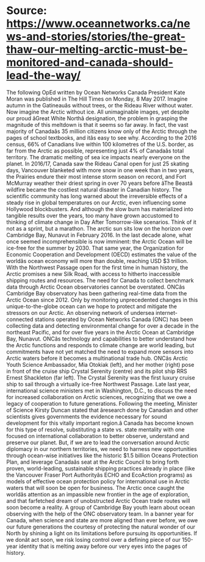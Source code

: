 # Source: https://www.oceannetworks.ca/news-and-stories/stories/the-great-thaw-our-melting-arctic-must-be-monitored-and-canada-should-lead-the-way/

The following OpEd written by Ocean Networks Canada President Kate Moran was published in The Hill Times on Monday, 8 May 2017.
Imagine autumn in the Gatineauâs without trees, or the Rideau River without water. Now imagine the Arctic without ice. All unimaginable images, yet despite our proud âGreat White Northâ designation, the problem in grasping the magnitude of this meltdown is that it seems so far away. In fact, the vast majority of Canadaâs 35 million citizens know only of the Arctic through the pages of school textbooks, and itâs easy to see why. According to the 2016 census, 66% of Canadians live within 100 kilometres of the U.S. border, as far from the Arctic as possible, representing just 4% of Canadaâs total territory.
The dramatic melting of sea ice impacts nearly everyone on the planet. In 2016/17, Canada saw the Rideau Canal open for just 25 skating days, Vancouver blanketed with more snow in one week than in two years, the Prairies endure their most intense storm season on record, and Fort McMurray weather their driest spring in over 70 years before âThe Beastâ wildfire became the costliest natural disaster in Canadian history.
The scientific community has long warned about the irreversible effects of a steady rise in global temperatures on our Arctic, even influencing some Hollywood blockbusters. And although the slow burn has materialized into tangible results over the years, too many have grown accustomed to thinking of climate change in Day After Tomorrow-like scenarios. Think of it not as a sprint, but a marathon.
The arctic sun sits low on the horizon over Cambridge Bay, Nunavut in February 2016.
In the last decade alone, what once seemed incomprehensible is now imminent: the Arctic Ocean will be ice-free for the summer by 2030. That same year, the Organization for Economic Cooperation and Development (OECD) estimates the value of the worldâs ocean economy will more than double, reaching USD $3 trillion.
With the Northwest Passage open for the first time in human history, the Arctic promises a new Silk Road, with access to hitherto inaccessible shipping routes and resources. The need for Canada to collect benchmark data through Arctic Ocean observatories cannot be overstated.
ONCâs Cambridge Bay observatory has been gathering real-time data from the Arctic Ocean since 2012.
Only by monitoring unprecedented changes in this unique-to-the-globe ocean can we hope to protect and mitigate the stressors on our Arctic. An observing network of undersea internet-connected stations operated by Ocean Networks Canada (ONC) has been collecting data and detecting environmental change for over a decade in the northeast Pacific, and for over five years in the Arctic Ocean at Cambridge Bay, Nunavut. ONCâs technology and capabilities to better understand how the Arctic functions and responds to climate change are world leading, but commitments have not yet matched the need to expand more sensors into Arctic waters before it becomes a multinational trade hub.
ONCâs Arctic Youth Science Ambassador, Mia Otokiak (left), and her mother (right) pose in front of the cruise ship Crystal Serenity (centre) and its pilot ship RRS Ernest Shackleton (far left). The Crystal Serenity was the first luxury cruise ship to sail through a virtually ice-free Northwest Passage.
Late last year, international science ministers met in Washington, D.C., to discuss the need for increased collaboration on Arctic sciences, recognizing that we owe a legacy of cooperation to future generations. Following the meeting, Minister of Science Kirsty Duncan stated that âresearch done by Canadian and other scientists gives governments the evidence necessary for sound development for this vitally important region.â
Canada has become known for this type of resolve, substituting a state vs. state mentality with one focused on international collaboration to better observe, understand and preserve our planet. But, if we are to lead the conversation around Arctic diplomacy in our northern territories, we need to harness new opportunities through ocean-wise initiatives like the historic $1.5 billion Oceans Protection Plan, and leverage Canadaâs seat at the Arctic Council to bring forth proven, world-leading, sustainable shipping practices already in place (like the Vancouver Fraser Port Authorityâs ECHO and EcoAction programs) as models of effective ocean protection policy for international use in Arctic waters that will soon be open for business.
The Arctic once caught the worldâs attention as an impassible new frontier in the age of exploration, and that farfetched dream of unobstructed Arctic Ocean trade routes will soon become a reality.
A group of Cambridge Bay youth learn about ocean observing with the help of the ONC observatory team.
In a banner year for Canada, when science and state are more aligned than ever before, we owe our future generations the courtesy of protecting the natural wonder of our North by shining a light on its limitations before pursuing its opportunities. If we donât act soon, we risk losing control over a defining piece of our 150-year identity that is melting away before our very eyes into the pages of history.